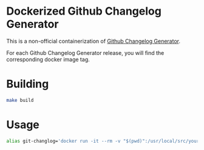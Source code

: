 # Dockerized Github Changelog Generator

This is a non-official containerization of [Github Changelog Generator](https://github.com/skywinder/github-changelog-generator).

For each Github Changelog Generator release, you will find the corresponding docker image tag.
# Building
```bash
make build
```

# Usage

```bash
alias git-changlog='docker run -it --rm -v "$(pwd)":/usr/local/src/your-app mmphego/github-changelog' >> ~/.bashrc
```
